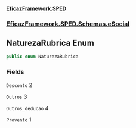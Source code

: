 #### [EficazFramework.SPED](EficazFrameworkSPED.md 'EficazFramework SPED')
### [EficazFramework.SPED.Schemas.eSocial](EficazFramework.SPED.Schemas.eSocial.md 'EficazFramework.SPED.Schemas.eSocial')

## NaturezaRubrica Enum

```csharp
public enum NaturezaRubrica
```
### Fields

<a name='EficazFramework.SPED.Schemas.eSocial.NaturezaRubrica.Desconto'></a>

`Desconto` 2

<a name='EficazFramework.SPED.Schemas.eSocial.NaturezaRubrica.Outros'></a>

`Outros` 3

<a name='EficazFramework.SPED.Schemas.eSocial.NaturezaRubrica.Outros_deducao'></a>

`Outros_deducao` 4

<a name='EficazFramework.SPED.Schemas.eSocial.NaturezaRubrica.Provento'></a>

`Provento` 1